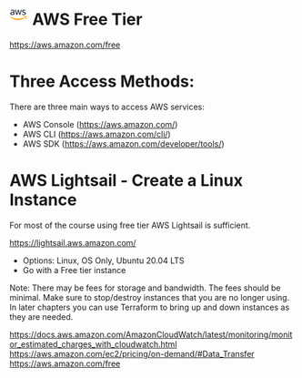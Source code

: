 

# AWS Free Tier<img align="left" width="30px" alt="Terminal" src="../images/icons/aws.png" style="padding-right:10px;" /> 
https://aws.amazon.com/free

# Three Access Methods:
There are three main ways to access AWS services:

- AWS Console (https://aws.amazon.com/)
- AWS CLI (https://aws.amazon.com/cli/)
- AWS SDK (https://aws.amazon.com/developer/tools/)

# AWS Lightsail - Create a Linux Instance

For most of the course using free tier AWS Lightsail is sufficient.

https://lightsail.aws.amazon.com/
- Options: Linux, OS Only, Ubuntu 20.04 LTS
- Go with a Free tier instance 

Note: There may be fees for storage and bandwidth. The fees should be minimal. Make sure to stop/destroy instances that you are no longer using.  In later chapters you can use Terraform to bring up and down instances as they are needed.

https://docs.aws.amazon.com/AmazonCloudWatch/latest/monitoring/monitor_estimated_charges_with_cloudwatch.html
https://aws.amazon.com/ec2/pricing/on-demand/#Data_Transfer
https://aws.amazon.com/free

